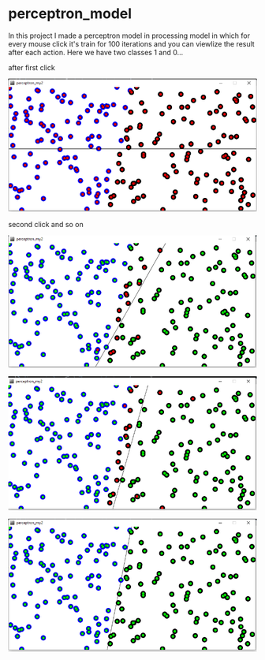 # perceptron_model
In this project I made a perceptron model in processing model in which for every mouse click it's train for 100 iterations and you can viewlize the result after each action.
Here we have two classes 1 and 0...

after first click

![](Capture1.PNG)

second click and so on

![](Capture2.PNG)

![](Capture3.PNG)

![](Capture4.PNG)
